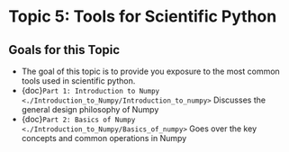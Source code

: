# Topic 5: Tools for Scientific Python

## Goals for this Topic
* The goal of this topic is to provide you exposure to the most common tools used in scientific python. 
* {doc}`Part 1: Introduction to Numpy <./Introduction_to_Numpy/Introduction_to_numpy>` Discusses the general design philosophy of Numpy
* {doc}`Part 2: Basics of Numpy <./Introduction_to_Numpy/Basics_of_numpy>` Goes over the key concepts and common operations in Numpy
